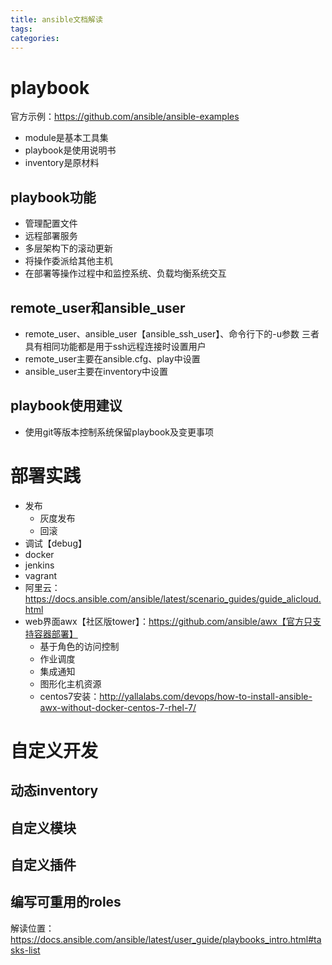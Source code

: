 ```yaml
---
title: ansible文档解读
tags:
categories:
---
```

# playbook
官方示例：https://github.com/ansible/ansible-examples

* module是基本工具集
* playbook是使用说明书
* inventory是原材料

## playbook功能
* 管理配置文件
* 远程部署服务
* 多层架构下的滚动更新
* 将操作委派给其他主机
* 在部署等操作过程中和监控系统、负载均衡系统交互

## remote_user和ansible_user
* remote_user、ansible_user【ansible_ssh_user】、命令行下的-u参数 三者具有相同功能都是用于ssh远程连接时设置用户
* remote_user主要在ansible.cfg、play中设置
* ansible_user主要在inventory中设置

## playbook使用建议
* 使用git等版本控制系统保留playbook及变更事项

# 部署实践
* 发布
    - 灰度发布
    - 回滚
* 调试【debug】
* docker
* jenkins
* vagrant
* 阿里云：<https://docs.ansible.com/ansible/latest/scenario_guides/guide_alicloud.html>
* web界面awx【社区版tower】：https://github.com/ansible/awx【官方只支持容器部署】
    - 基于角色的访问控制
    - 作业调度
    - 集成通知
    - 图形化主机资源
    - centos7安装：http://yallalabs.com/devops/how-to-install-ansible-awx-without-docker-centos-7-rhel-7/

# 自定义开发
## 动态inventory
## 自定义模块
## 自定义插件
## 编写可重用的roles

解读位置：https://docs.ansible.com/ansible/latest/user_guide/playbooks_intro.html#tasks-list


